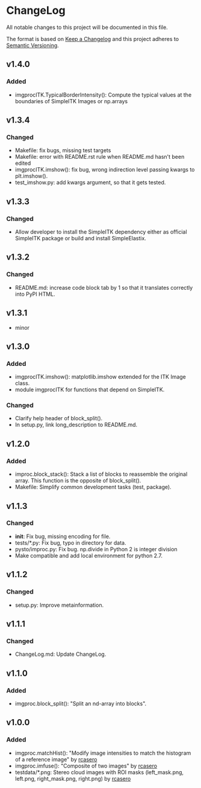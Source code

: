 # ChangeLog
All notable changes to this project will be documented in this file.

The format is based on [Keep a Changelog](http://keepachangelog.com/)
and this project adheres to [Semantic Versioning](http://semver.org/).

## v1.4.0

### Added
- imgprocITK.TypicalBorderIntensity(): Compute the typical values at
  the boundaries of SimpleITK Images or np.arrays

## v1.3.4

### Changed
- Makefile: fix bugs, missing test targets
- Makefile: error with README.rst rule when README.md hasn't been edited
- imgprocITK.imshow(): fix bug, wrong indirection level passing kwargs to plt.imshow().
- test_imshow.py: add kwargs argument, so that it gets tested.

## v1.3.3

### Changed
- Allow developer to install the SimpleITK dependency either as
  official SimpleITK package or build and install SimpleElastix.

## v1.3.2

### Changed
- README.md: increase code block tab by 1 so that it translates
  correctly into PyPI HTML.

## v1.3.1

- minor

## v1.3.0

### Added
- imgprocITK.imshow(): matplotlib.imshow extended for the ITK Image class.
- module imgprocITK for functions that depend on SimpleITK.

### Changed
- Clarify help header of block_split().
- In setup.py, link long_description to README.md.

## v1.2.0

### Added
- improc.block_stack(): Stack a list of blocks to reassemble the
  original array. This function is the opposite of block_split().
- Makefile: Simplify common development tasks (test, package).

## v1.1.3

### Changed
- __init__: Fix bug, missing encoding for file.
- tests/*.py: Fix bug, typo in directory for data.
- pysto/improc.py: Fix bug. np.divide in Python 2 is integer division
- Make compatible and add local environment for python 2.7.

## v1.1.2

### Changed
- setup.py: Improve metainformation.

## v1.1.1

### Changed
- ChangeLog.md: Update ChangeLog.

## v1.1.0

### Added
- imgproc.block_split(): "Split an nd-array into blocks".

## v1.0.0

### Added
- imgproc.matchHist(): "Modify image intensities to match the
  histogram of a reference image" by
  [rcasero](https://github.com/rcasero)
- imgproc.imfuse(): "Composite of two images" by
  [rcasero](https://github.com/rcasero)
- testdata/*.png: Stereo cloud images with ROI masks (left_mask.png,
  left.png, right_mask.png, right.png) by
  [rcasero](https://github.com/rcasero)

